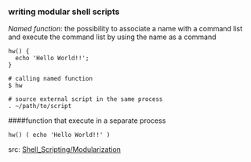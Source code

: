 ### writing modular shell scripts

_Named function_: the possibility to associate a name with a command list and execute the command list by using the name as a command

```
hw() {
  echo 'Hello World!!';
}
```

```
# calling named function
$ hw
```

```
# source external script in the same process
. ~/path/to/script
```

####function that execute in a separate process
```
hw() ( echo 'Hello World!!' )
```

src: [Shell_Scripting/Modularization](https://en.wikibooks.org/wiki/Bourne_Shell_Scripting/Modularization)
